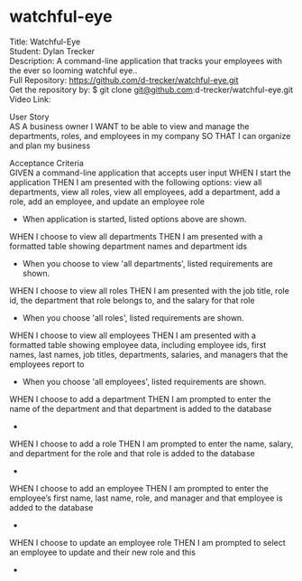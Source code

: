 # watchful-eye

Title: Watchful-Eye</br>
Student: Dylan Trecker</br>
Description: A command-line application that tracks your employees with the ever so looming watchful eye..</br>
Full Repository: https://github.com/d-trecker/watchful-eye.git</br>
Get the repository by: $ git clone git@github.com:d-trecker/watchful-eye.git </br>
Video Link:  </br>

User Story</br>
AS A business owner
I WANT to be able to view and manage the departments, roles, and employees in my company
SO THAT I can organize and plan my business

Acceptance Criteria</br>
GIVEN a command-line application that accepts user input
WHEN I start the application
THEN I am presented with the following options: view all departments, view all roles, view all employees, add a department, add a role, add an employee, and update an employee role

- When application is started, listed options above are shown.

WHEN I choose to view all departments
THEN I am presented with a formatted table showing department names and department ids

- When you choose to view 'all departments', listed requirements are shown. 

WHEN I choose to view all roles
THEN I am presented with the job title, role id, the department that role belongs to, and the salary for that role

- When you choose 'all roles', listed requirements are shown. 

WHEN I choose to view all employees
THEN I am presented with a formatted table showing employee data, including employee ids, first names, last names, job titles, departments, salaries, and managers that the employees report to

- When you choose 'all employees', listed requirements are shown. 

WHEN I choose to add a department
THEN I am prompted to enter the name of the department and that department is added to the database

- 

WHEN I choose to add a role
THEN I am prompted to enter the name, salary, and department for the role and that role is added to the database

- 

WHEN I choose to add an employee
THEN I am prompted to enter the employee’s first name, last name, role, and manager and that employee is added to the database

- 

WHEN I choose to update an employee role
THEN I am prompted to select an employee to update and their new role and this 

- 